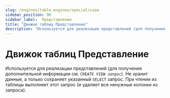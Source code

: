 ```yaml
---
slug: /engines/table-engines/special/view
sidebar_position: 90
sidebar_label:  Представление
title: "Движок таблиц Представление"
description: "Используется для реализации представлений (для получения дополнительной информации см. `CREATE VIEW запрос`). Не хранит данные, а только сохраняет указанный `SELECT` запрос. При чтении из таблицы выполняет этот запрос (и удаляет все ненужные колонки из запроса)."
---
```



# Движок таблиц Представление

Используется для реализации представлений (для получения дополнительной информации см. `CREATE VIEW запрос`). Не хранит данные, а только сохраняет указанный `SELECT` запрос. При чтении из таблицы выполняет этот запрос (и удаляет все ненужные колонки из запроса).
